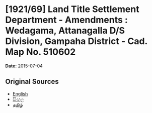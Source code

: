 # [1921/69] Land Title Settlement Department - Amendments : Wedagama, Attanagalla D/S Division, Gampaha District - Cad. Map No. 510602

**Date:** 2015-07-04

## Original Sources

- [English](https://documents.gov.lk/view/extra-gazettes/2015/7/1921-69_E.pdf)
- [සිංහල](https://documents.gov.lk/view/extra-gazettes/2015/7/1921-69_S.pdf)
- [தமிழ்](https://documents.gov.lk/view/extra-gazettes/2015/7/1921-69_T.pdf)
